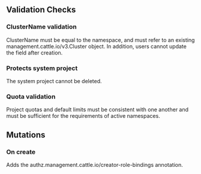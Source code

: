## Validation Checks

### ClusterName validation

ClusterName must be equal to the namespace, and must refer to an existing management.cattle.io/v3.Cluster object. In addition, users cannot update the field after creation. 

### Protects system project

The system project cannot be deleted.

### Quota validation

Project quotas and default limits must be consistent with one another and must be sufficient for the requirements of active namespaces.

## Mutations

### On create

Adds the authz.management.cattle.io/creator-role-bindings annotation.

